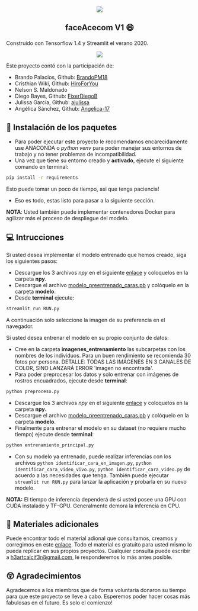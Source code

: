 <p align="center">
    <br>
    <a href="https://www.facebook.com/acecom.uni">
    <img src="https://i.imgur.com/SPrRIfs.png"/>
    </a>
    <br>
</p>

<h2 align="center">
<p>faceAcecom V1 😄</p>
</h2>
Construido con Tensorflow 1.4 y Streamlit el verano 2020. 


<p align="center">
  <img src="https://i.imgur.com/S2KF7Z2.gif" />
</p>

Este proyecto contó con la participación de:
* Brando Palacios, Github: [BrandoPM18](https://github.com/BrandPM18)
* Cristhian Wiki, Github: [HiroForYou](https://github.com/HiroForYou)
* Nelson S. Maldonado
* Diego Bayes, Github: [FixerDiegoB](https://github.com/FixerDiegoB)
* Julissa García, Github: [ajulissa](https://github.com/ajulissa)
* Angélica Sánchez, Github: [Angelica-17](https://github.com/Angelica-17)

## 📑 Instalación de los paquetes
* Para poder ejecutar este proyecto le recomendamos encarecidamente use ANACONDA o *python venv* para poder manejar sus entornos de trabajo y no tener problemas de incompatibilidad.
* Una vez que tiene su entorno creado y **activado**, ejecute el siguiente comando en terminal:
```bash
pip install -r requirements
```
Esto puede tomar un poco de tiempo, asi que tenga paciencia!
* Eso es todo, estas listo para pasar a la siguiente sección.

**NOTA**: Usted también puede implementar contenedores Docker para agilizar más el proceso de despliegue del modelo.

## 💻 Intrucciones
Si usted desea implementar el modelo entrenado que hemos creado, siga los siguientes pasos:
* Descargue los 3 archivos *npy* en el siguiente [enlace](https://drive.google.com/drive/folders/1JHcal6ohbjRaebm0ZMIdwIiV6FDzX3kb?usp=sharing) y coloquelos en la carpeta **npy**.
* Descargue el archivo [modelo_preentrenado_caras.pb](https://drive.google.com/file/d/1WBgqnlunACpfIOzsG3xStzqIGY1t_lAP/view?usp=sharing) y colóquelo en la carpeta **modelo**.
* Desde **terminal** ejecute:
```bash
streamlit run RUN.py
```
A continuación solo seleccione la imagen de su preferencia en el navegador.

Si usted desea entrenar el modelo en su propio conjunto de datos:
* Cree en la carpeta **imagenes_entrenamiento** las subcarpetas con los nombres de los individuos. Para un buen rendimiento se recomienda 30 fotos por persona. DETALLE: TODAS LAS IMÁGENES EN 3 CANALES DE COLOR, SINO LANZARÁ ERROR 'imagen no encontrada'.
* Para poder preprocesar los datos y solo entrenar con imágenes de rostros encuadrados, ejecute desde **terminal**: 
```bash
python preproceso.py
```
* Descargue los 3 archivos *npy* en el siguiente [enlace](https://drive.google.com/drive/folders/1JHcal6ohbjRaebm0ZMIdwIiV6FDzX3kb?usp=sharing) y coloquelos en la carpeta **npy**.
* Descargue el archivo [modelo_preentrenado_caras.pb](https://drive.google.com/file/d/1WBgqnlunACpfIOzsG3xStzqIGY1t_lAP/view?usp=sharing) y colóquelo en la carpeta **modelo**.
* Finalmente para entrenar el modelo en su dataset (no requiere mucho tiempo) ejecute desde **terminal**:
```bash
python entrenamiento_principal.py
```
* Con su modelo ya entrenado, puede realizar inferencias con los archivos `python identificar_cara_en_imagen.py`, `python identificar_cara_video_vivo.py`, `python identificar_cara_video.py` de acuerdo a las necesidades que tenga. También puede ejecutar `streamlit run RUN.py` para lanzar la aplicación y probarla en su nuevo modelo.

**NOTA:** El tiempo de inferencia dependerá de si usted posee una GPU con CUDA instalado y TF-GPU. Generalmente demora la inferencia en CPU.

## 📘 Materiales adicionales
Puede encontrar todo el material adional que consultamos, creamos y corregimos en este [enlace](https://drive.google.com/drive/folders/1Ib4MYnbTmBygGVlv0b-ShhwqlJKIc3VG?usp=sharing). Todo el material es gratuito para usted mismo lo pueda replicar en sus propios proyectos.
Cualquier consulta puede escribir a h3artcalcif3r@gmail.com, le responderemos lo más antes posible. 

## 😲 Agradecimientos
Agradecemos a los miembros que de forma voluntaria donaron su tiempo para que este proyecto se lleve a cabo. Esperemos poder hacer cosas más fabulosas en el futuro. Es solo el comienzo!